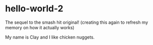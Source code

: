 # hello-world-2
The sequel to the smash hit original! (creating this again to refresh my memory on how it actually works)

My name is Clay and I like chicken nuggets.
